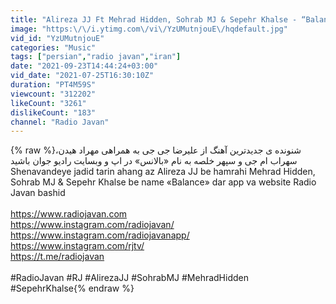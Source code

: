 ```yaml
---
title: "Alireza JJ Ft Mehrad Hidden, Sohrab MJ & Sepehr Khalse - “Balance” | علیرضا جی جی  - بالانس"
image: "https:\/\/i.ytimg.com\/vi\/YzUMutnjouE\/hqdefault.jpg"
vid_id: "YzUMutnjouE"
categories: "Music"
tags: ["persian","radio javan","iran"]
date: "2021-09-23T14:44:24+03:00"
vid_date: "2021-07-25T16:30:10Z"
duration: "PT4M59S"
viewcount: "312202"
likeCount: "3261"
dislikeCount: "183"
channel: "Radio Javan"
---
```

{% raw %}شنونده ی جدیدترین آهنگ از علیرضا جی جی به همراهی مهراد هیدن، سهراب ام جی و سپهر خلصه به نام «بالانس» در اپ و وبسایت رادیو جوان باشید<br />Shenavandeye jadid tarin ahang az Alireza JJ be hamrahi Mehrad Hidden, Sohrab MJ &amp; Sepehr Khalse be name «Balance» dar app va website Radio Javan bashid<br /><br /><a rel="nofollow" target="blank" href="https://www.radiojavan.com">https://www.radiojavan.com</a><br /><a rel="nofollow" target="blank" href="https://www.instagram.com/radiojavan/">https://www.instagram.com/radiojavan/</a><br /><a rel="nofollow" target="blank" href="https://www.instagram.com/radiojavanapp/">https://www.instagram.com/radiojavanapp/</a><br /><a rel="nofollow" target="blank" href="https://www.instagram.com/rjtv/">https://www.instagram.com/rjtv/</a><br /><a rel="nofollow" target="blank" href="https://t.me/radiojavan">https://t.me/radiojavan</a><br /><br />#RadioJavan #RJ #AlirezaJJ #SohrabMJ #MehradHidden #SepehrKhalse{% endraw %}
